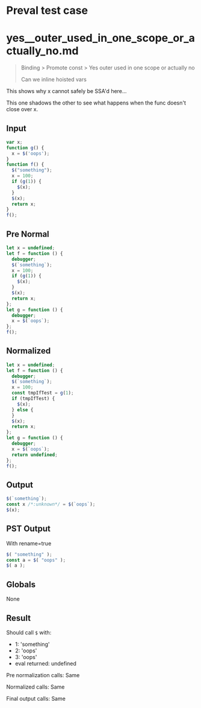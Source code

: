 # Preval test case

# yes__outer_used_in_one_scope_or_actually_no.md

> Binding > Promote const > Yes  outer used in one scope or actually no
>
> Can we inline hoisted vars

This shows why x cannot safely be SSA'd here...

This one shadows the other to see what happens when the func doesn't close over x.

## Input

`````js filename=intro
var x;
function g() {
  x = $('oops');
}
function f() {
  $("something");
  x = 100;
  if (g(1)) {
    $(x);
  }
  $(x);
  return x;
}
f();
`````

## Pre Normal


`````js filename=intro
let x = undefined;
let f = function () {
  debugger;
  $(`something`);
  x = 100;
  if (g(1)) {
    $(x);
  }
  $(x);
  return x;
};
let g = function () {
  debugger;
  x = $(`oops`);
};
f();
`````

## Normalized


`````js filename=intro
let x = undefined;
let f = function () {
  debugger;
  $(`something`);
  x = 100;
  const tmpIfTest = g(1);
  if (tmpIfTest) {
    $(x);
  } else {
  }
  $(x);
  return x;
};
let g = function () {
  debugger;
  x = $(`oops`);
  return undefined;
};
f();
`````

## Output


`````js filename=intro
$(`something`);
const x /*:unknown*/ = $(`oops`);
$(x);
`````

## PST Output

With rename=true

`````js filename=intro
$( "something" );
const a = $( "oops" );
$( a );
`````

## Globals

None

## Result

Should call `$` with:
 - 1: 'something'
 - 2: 'oops'
 - 3: 'oops'
 - eval returned: undefined

Pre normalization calls: Same

Normalized calls: Same

Final output calls: Same
